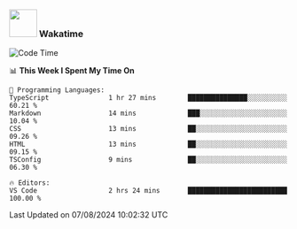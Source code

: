### <img src="https://media.giphy.com/media/VgCDAzcKvsR6OM0uWg/giphy.gif" width="50"> Wakatime

  <!--START_SECTION:waka-->
![Code Time](http://img.shields.io/badge/Code%20Time-1%2C463%20hrs%2029%20mins-blue)

📊 **This Week I Spent My Time On** 

```text
💬 Programming Languages: 
TypeScript               1 hr 27 mins        ███████████████░░░░░░░░░░   60.21 % 
Markdown                 14 mins             ███░░░░░░░░░░░░░░░░░░░░░░   10.04 % 
CSS                      13 mins             ██░░░░░░░░░░░░░░░░░░░░░░░   09.26 % 
HTML                     13 mins             ██░░░░░░░░░░░░░░░░░░░░░░░   09.15 % 
TSConfig                 9 mins              ██░░░░░░░░░░░░░░░░░░░░░░░   06.30 % 

🔥 Editors: 
VS Code                  2 hrs 24 mins       █████████████████████████   100.00 % 
```


 Last Updated on 07/08/2024 10:02:32 UTC
<!--END_SECTION:waka-->
